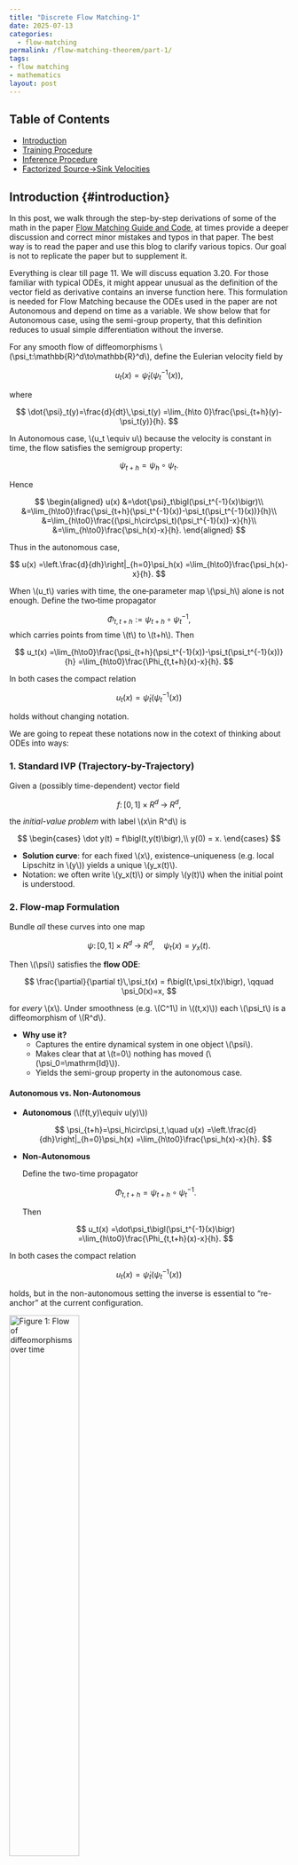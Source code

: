 ```yaml
---
title: "Discrete Flow Matching-1"
date: 2025-07-13
categories:
  - flow-matching
permalink: /flow-matching-theorem/part-1/    
tags:
- flow matching 
- mathematics
layout: post
---
```




<!-- Load MathJax so LaTeX renders in GitHub Pages without touching layouts -->
<script>
  window.MathJax = {
    tex: {
      inlineMath: [['\\(','\\)'], ['\\[','\\]']]
    }
  };
</script>
<script src="https://cdn.jsdelivr.net/npm/mathjax@3/es5/tex-mml-chtml.js"></script>


## Table of Contents
- [Introduction](#introduction)
- [Training Procedure](#training-procedure)
- [Inference Procedure](#inference-procedure)
- [Factorized Source→Sink Velocities](#factorized-source-sink-velocities)




## Introduction {#introduction} 

In this post, we walk through the step-by-step derivations of some of the math in the 
paper [ Flow Matching Guide and Code](https://arxiv.org/pdf/2412.06264), at times provide a deeper discussion and correct minor mistakes and typos in that paper. The best way is to read the paper and use this blog to clarify various topics. Our goal is not to replicate the paper but to supplement it. 

Everything is clear till page 11. We will discuss equation 3.20. For those familiar with typical ODEs, it might appear unusual as the definition of the vector field as derivative contains an inverse function here. This formulation is needed for Flow Matching because the ODEs used in the paper are not Autonomous and depend on time as a variable. We show below that for Autonomous case, using the semi-group property, that this definition reduces to usual simple differentiation without the inverse.



For any smooth flow of diffeomorphisms \\(\psi_t:\mathbb{R}^d\to\mathbb{R}^d\\), define the Eulerian velocity field by

$$
u_t(x)=\dot{\psi}_t\bigl(\psi_t^{-1}(x)\bigr),
$$

where

$$
\dot{\psi}_t(y)=\frac{d}{dt}\,\psi_t(y)
=\lim_{h\to 0}\frac{\psi_{t+h}(y)-\psi_t(y)}{h}.
$$

In Autonomous case, \\(u_t \equiv u\\) because the velocity is constant in time, the flow satisfies the semigroup property:

$$
\psi_{t+h}=\psi_h\circ\psi_t.
$$

Hence

$$
\begin{aligned}
u(x)
&=\dot{\psi}_t\bigl(\psi_t^{-1}(x)\bigr)\\
&=\lim_{h\to0}\frac{\psi_{t+h}(\psi_t^{-1}(x))-\psi_t(\psi_t^{-1}(x))}{h}\\
&=\lim_{h\to0}\frac{(\psi_h\circ\psi_t)(\psi_t^{-1}(x))-x}{h}\\
&=\lim_{h\to0}\frac{\psi_h(x)-x}{h}.
\end{aligned}
$$

Thus in the autonomous case,

$$
u(x)
=\left.\frac{d}{dh}\right|_{h=0}\psi_h(x)
=\lim_{h\to0}\frac{\psi_h(x)-x}{h}.
$$


When \\(u_t\\) varies with time, the one‐parameter map \\(\psi_h\\) alone is not enough. Define the two‐time propagator

$$
\Phi_{t,t+h}:=\psi_{t+h}\circ\psi_t^{-1},
$$
which carries points from time \\(t\\) to \\(t+h\\). Then

$$
u_t(x)
=\lim_{h\to0}\frac{\psi_{t+h}(\psi_t^{-1}(x))-\psi_t(\psi_t^{-1}(x))}{h}
=\lim_{h\to0}\frac{\Phi_{t,t+h}(x)-x}{h}.
$$



In both cases the compact relation

$$
u_t(x)=\dot{\psi}_t\bigl(\psi_t^{-1}(x)\bigr)
$$

holds without changing notation.


We are going to repeat these notations now in the cotext of thinking about ODEs into ways:

### 1. Standard IVP (Trajectory-by-Trajectory)

Given a (possibly time-dependent) vector field  

$$
f\colon [0,1]\times R^d\;\to\; R^d,
$$  

the *initial-value problem* with label \\(x\in R^d\\) is  

$$
\begin{cases}
\dot y(t) = f\bigl(t,y(t)\bigr),\\
y(0) = x.
\end{cases}
$$  

- **Solution curve**: for each fixed \\(x\\), existence–uniqueness (e.g. local Lipschitz in \\(y\\)) yields a unique \\(y_x(t)\\).  
- Notation: we often write \\(y_x(t)\\) or simply \\(y(t)\\) when the initial point is understood.

### 2. Flow-map Formulation

Bundle *all* these curves into one map  

$$
\psi\colon [0,1]\times R^d\;\longrightarrow\; R^d,
\quad
\psi_t(x) = y_x(t).
$$  

Then \\(\psi\\) satisfies the **flow ODE**:  

$$
\frac{\partial}{\partial t}\,\psi_t(x)
= f\bigl(t,\psi_t(x)\bigr),
\qquad
\psi_0(x)=x,
$$  

for *every* \\(x\\).  Under smoothness (e.g. \\(C^1\\) in \\((t,x)\\)) each \\(\psi_t\\) is a diffeomorphism of \\(R^d\\).

- **Why use it?**  
  - Captures the entire dynamical system in one object \\(\psi\\).  
  - Makes clear that at \\(t=0\\) nothing has moved (\\(\psi_0=\mathrm{Id}\\)).  
  - Yields the semi-group property in the autonomous case.

#### Autonomous vs. Non-Autonomous

- **Autonomous** (\\(f(t,y)\equiv u(y)\\))  

  $$
  \psi_{t+h}=\psi_h\circ\psi_t,\quad
  u(x)
  =\left.\frac{d}{dh}\right|_{h=0}\psi_h(x)
  =\lim_{h\to0}\frac{\psi_h(x)-x}{h}.
  $$  

- **Non-Autonomous**  

  Define the two-time propagator  

  $$
  \Phi_{t,t+h}=\psi_{t+h}\circ\psi_t^{-1}.
  $$  

  Then  

  $$
  u_t(x)
  =\dot\psi_t\bigl(\psi_t^{-1}(x)\bigr)
  =\lim_{h\to0}\frac{\Phi_{t,t+h}(x)-x}{h}.
  $$  

In both cases the compact relation  

$$
u_t(x)=\dot\psi_t\bigl(\psi_t^{-1}(x)\bigr)
$$  

holds, but in the non-autonomous setting the inverse is essential to “re-anchor” at the current configuration.



<img src="/images/planes.png"
     alt="Figure 1: Flow of diffeomorphisms over time"
     width="50%"
     style="height:auto;">

In case of the flow, it is better to think of a series of "planes" stacked on top of each other in time. The first plane is the plane of initial conditions. We can think of paths as curves piercing the planes. What is happening in the non-autonomous case is that we cannot simply start from zero time ignoring where we are in time and take the usual 

$$
 \lim_{h\to0}\frac{\psi_h(x)-x}{h},
$$ 


always from "zero" time on the plane to delta time \\( h \\). Instead we need to bring back the point to the initial plane and then move the point to \\( t+ h \\) plane right "above" \\(x\\) on the plane \\(t\\). In our flow representation \\(\psi_t (x)\\) always requires \\(x\\) to be on the 
initial plane and thus when we take its derivative, the argument for the derivative has to be starting from initial plane as well. The derivative of \\(\psi\\) brings the point to \\(t\\) plane just as \\(\psi \\) does; it needs to know the initial point where \\(x\\) came from which is exactly what we are doing here:

$$
u_t(x)=\dot{\psi}_t\bigl(\psi_t^{-1}(x)\bigr)
$$


where we have for have 

$$ \psi_t^{-1}(x) = y$$ 

$$
\dot{\psi}_t(y)=\frac{d}{dt}\,\psi_t(y)
=\lim_{h\to 0}\frac{\psi_{t+h}(y)-\psi_t(y)}{h}.
$$

Note here we are using \\(y\\) label instead of \\(x\\) for points on the initial plane. Note also how the limit definition shows that the derivative too needs to be defined from the initial plane to time \\(t \\) inheriting that property from  \\(\psi\\)


We next turn to page 14 and proof of (3.30):


### Flow identity for \\(\log p_t\\) (3.30) from the continuity equation

Setup and notation:
Let \\(\Omega\subset\mathbb{R}^d\\). For \\(t\in[0,1]\\):


- \\(u_t:\Omega\to\mathbb{R}^d\\) is \\(C^1\\) in \\(x\\) (measurable in \\(t\\)).
- \\(p_t:\Omega\to(0,\infty)\\) is \\(C^1\\) in \\(x\\) and solves the continuity equation

$$
\partial_t p_t + \nabla\!\cdot(p_t\,u_t)=0.
$$

The flow \\(\psi_t:\Omega\to\Omega\\) solves

$$
\dot\psi_t(x)=u_t(\psi_t(x)),\qquad \psi_0(x)=x.
$$



We use the evaluation convention 

$$(\nabla\!\cdot u_t)(\psi_t(x)),$$

meaning that the differential operator (here divergence) is applied first with respect to the spatial variable, producing a scalar field, and \emph{then} this resulting scalar field is evaluated at the point \\(\psi_t(x)\\) along the flow trajectory

We need the following: 


If \\(f:[0,1]\times\Omega\to\mathbb{R}\\) is \\(C^1\\) in \\((t,x)\\), then for every \\(x\in\Omega\\),

$$
\frac{d}{dt}\,f_t(\psi_t(x))
=\partial_t f_t(\psi_t(x))
+\nabla f_t(\psi_t(x))\cdot u_t(\psi_t(x)). (*)
$$


proof:

Define \\(F(t,y):=f(t,y)\\) and \\(g(t):=F(t,\psi_t(x))\\). By the multivariable chain rule,

$$
g'(t)
=\partial_t F(t,\psi_t(x))
+ D_yF(t,\psi_t(x))\,[\dot\psi_t(x)].
$$

Since \\(D_yF(t,y)=\nabla f_t(y)\\) and \\(\dot\psi_t(x)=u_t(\psi_t(x))\\), we obtain the formula.


We will now show: Along the flow trajectory \\(t\mapsto\psi_t(x)\\),

$$
\frac{d}{dt}\log p_t(\psi_t(x))
= -\,(\nabla\!\cdot u_t)(\psi_t(x)).
$$

Consequently,

$$
\log p_1(\psi_1(x))
= \log p_0(\psi_0(x))
-\int_0^1 (\nabla\!\cdot u_t)(\psi_t(x))\,dt.
$$



From the continuity equation,

$$
\partial_t p_t
= -\nabla\!\cdot(p_t u_t)
= -p_t\,\nabla\!\cdot u_t - u_t\cdot\nabla p_t.
$$

Divide by \\(p_t>0\\) to get

$$
\partial_t \log p_t
= -\,\nabla\!\cdot u_t \;-\; u_t\cdot\nabla \log p_t.
$$

Apply \\(*\\) with \\(f_t=\log p_t\\):

$$
\frac{d}{dt}\log p_t(\psi_t(x))
=\partial_t\log p_t(\psi_t(x))
+ \nabla\log p_t(\psi_t(x))\cdot u_t(\psi_t(x)).
$$

Insert the previous equation and cancel the \\(u_t\cdot\nabla\log p_t\\) terms to obtain the differential form.

Integrate over \\(t\in[0,1]\\) to get the stated identity.

$$
\log p_{1}(\psi_{1}(x)) - \log p_{0}(\psi_{0}(x))
= - \int_{0}^{1} \big( \nabla \!\cdot u_{t} \big)\big( \psi_{t}(x) \big) \, dt.
$$

### Proof of Theorem 4, page 20 repeated to clarify better notation 

The expressions \\(u_t(X_t\mid X_1)\\) and \\(u_t(X_t\mid Z)\\) can be misleading, as they suggest probabilistic conditioning of the vector field itself. Here we write the vector field with a comma. For example, a clearer form of

$$
u_t(x) \;=\; \mathbb{E}\!\big[u_t(X_t\mid X_1)\,\big|\,X_t=x\big]
$$

is

$$
u_t(x) \;=\; \mathbb{E}\!\big[u_t(X_t, X_1)\,\big|\,X_t=x\big],
$$

We are not taking condtional expectation twice. The first bar in the paper is really a way of saying fixed \\(X_1\\) but
when the paper uses \\(Z\\) more generally for \\(X_1\\), it treats it as a random variable. Perhaps 


$$u_t(X_t, X_1=x_1)$$

would have been better notation when \\(X_1\\) is fixed.


We begin from the definition

$$
u_t(x) = \mathbb{E}\!\left[\,u_t(X_t, Z) \,\middle|\, X_t = x\right].
$$

The loss gradient is

$$
\nabla_\theta L_{\mathrm{FM}}(\theta)
= \nabla_\theta\,\mathbb{E}_{t, X_t \sim p_t}
\big[ D\big(u_t(X_t),\, u^\theta_t(X_t)\big) \big]
$$

$$
= \mathbb{E}_{t, X_t \sim p_t}
\big[ \nabla_\theta D\big(u_t(X_t),\, u^\theta_t(X_t)\big) \big].
$$

Using the chain rule gives

$$
= \mathbb{E}_{t, X_t \sim p_t}
\big[ \nabla_v D\big(u_t(X_t),\, u^\theta_t(X_t)\big)
\,\nabla_\theta u^\theta_t(X_t) \big].
$$

Substituting 

$$u_t(X_t) = \mathbb{E}[u_t(X_t, Z) \mid X_t]$$

$$
= \mathbb{E}_{t, X_t \sim p_t}
\big[ \nabla_v D\big(\mathbb{E}_{Z \sim p_{Z\mid t}(\cdot \mid X_t)}[u_t(X_t, Z) \mid X_t],\, u^\theta_t(X_t)\big)
\,\nabla_\theta u^\theta_t(X_t) \big].
$$

Since the outer factor depends only on \\(X_t\\) (and \\(t\\), we can move the conditioning on \\(X_t\\) all the way to the right:

$$
= \mathbb{E}_{t, X_t \sim p_t}
\mathbb{E}_{Z \sim p_{Z\mid t}(\cdot \mid X_t)}
\big[ \nabla_v D(u_t(X_t, Z),\, u^\theta_t(X_t))
\,\nabla_\theta u^\theta_t(X_t) \mid X_t ].
$$

Applying the law of total expectation yields the joint form 

$$
= \mathbb{E}_{t, Z \sim q,\; X_t \sim p_t}
\big[ \nabla_v D(u_t(X_t, Z),\, u^\theta_t(X_t))
\,\nabla_\theta u^\theta_t(X_t) \big].
$$

we can condition on \\(Z\\) and break up the joined distribution the other way (for simplicity we
do not show the \\(|Z_t\\) on the right as we did for \\(X_t\\) )



$$
= \mathbb{E}_{t, Z \sim q,\; X_t \sim p_{t\mid Z}(\cdot \mid Z)}
\big[ \nabla_v D(u_t(X_t, Z),\, u^\theta_t(X_t))
\,\nabla_\theta u^\theta_t(X_t) \big].
$$

Applying equation (4.21) conditionally on \\(X_t\\) gives

$$
= \mathbb{E}_{t, Z \sim q,\; X_t \sim p_{t\mid Z}(\cdot \mid Z)}
\big[ \nabla_\theta D(u_t(X_t, Z),\, u^\theta_t(X_t)) \big],
$$

and therefore

$$
= \nabla_\theta\,\mathbb{E}_{t, Z \sim q,\; X_t \sim p_{t\mid Z}(\cdot \mid Z)}
\big[ D(u_t(X_t, Z),\, u^\theta_t(X_t)) \big]
= \nabla_\theta L_{\mathrm{CFM}}(\theta).
$$

It's fine to read the paper with the conditional notation of the vector field as long as you keep the above explanation in mind. For example: 


In Theorem 4 (Eq. 4.24) we are not learning the conditional vector field \\(u_t(\cdot \mid Z)\\). The network \\(u_t^\theta(x)\\) only receives \\(X_t\\) as input, whereas the conditional target \\(u_t(X_t\mid Z)\\) depends on both \\(X_t\\) and the endpoint variable \\(Z\\) (e.g., \\(Z=X_1\\)), The notation \\(u_t(X_t, Z)\\) is much better in depicting
that we have two inputs and one is missing. Consequently, the regression with this input–target mismatch returns the conditional mean:

$$
u_t^\theta(x)\ \xrightarrow{\ \mathrm{MSE}\ }\ \mathbb{E}\!\left[u_t(X_t\mid Z)\ \middle|\ X_t=x\right].
$$

In particular, with \\(Z=X_1\\), Eq. (4.24) states exactly that

$$
u_t(x)=\mathbb{E}\!\left[u_t(X_t\mid X_1)\ \middle|\ X_t=x\right],
$$

i.e., we learn the Eulerian (marginal) field obtained by averaging the conditional field over the unknown \\(Z\\) at fixed \\(X_t=x\\), not the conditional field itself.


 


### Optimal Transport and linear conditional flow

On page 25, \\(\phi\\) is introduced right after 4.43. Here is where it comes from: 

In dyanamic Optimal Transport, the primary optimization outputs are  
$$p_t^* ,$$ $$u_t^*.$$

The transport map \\(\phi\\) is derived. Given \\(u_t^*\\), define \\(\psi_t\\) by

$$
\dot\psi_t(x)=u_t^*(\psi_t(x)),\qquad \psi_0(x)=x,
$$

hence

$$
p_t^*=(\psi_t)_{\#}p,\qquad \phi(x)=\psi_1(x).
$$

Under quadratic cost as shown at the bottom of that page,

$$
\psi_t(x)=(1-t)x+t\,\phi(x),
$$

so \\(\phi(x)=\psi_1(x)\\) is the endpoint at time \\(1\\).

### Adding some steps to probability flux on page 41:

$$
\begin{aligned}
\sum_{x} u_t(y, x) \, p_t(x) 
&=  \sum_{x: x \ne y} u_t(y, x) \, p_t(x) +  u_t(x, x) \, p_t(x)\\[6pt]
&=  \sum_{x: x \ne y} u_t(y, x) \, p_t(x) +  u_t(y, y) \, p_t(y)\\[6pt]
&=  \underbrace{\sum_{x: x \ne y} u_t(y, x) \, p_t(x)}_{\text{incoming flux}} -\underbrace{\sum_{x: x \ne y} u_t(x, y) \, p_t(y)}_{\text{outgoing flux}} \\[6pt]
&= - \sum_{x: x \ne y} \big[ j_t(x, y) - j_t(y, x) \big] \,.
\end{aligned}
$$


### Factorized paths and velocities




Here, the important observations are twofold. First, in the discrete case there is no underlying differential structure. We cannot define vector fields pointwise as limits of movements along integral curves, since we cannot start from a source and end at a sink and then take the limit of their difference as the endpoint approaches the start point. Our “vectors” are instead specified by sink–source pairs on a "grid". Each grid point is an enumeration of tokens from a vocabulary in different positions. For example, assuming 100 tokens in the vocabulary, the integer \\(x=(3, 100, 4)\\) depicts a sentence with the third, last, and fourth elements, while another vector might be \\(y=(6, 100, 5)\\) A sink–source “vector” is then given by \\( (x,y) \\).

The second observation is that unlike the continuous differentiable case, where one can begin with an ODE and study the Fokker–Planck–type evolution of the induced density, in the discrete case we must begin with the evolution of probabilities directly and define our “vectors” in probabilistic terms as well.

Later in the paper, the authors introduce factorized velocities, which they compare with the coordinate representation of ODEs. This analogy must be treated with some care. It is possible to define ODEs on manifolds abstractly without reference to coordinates. What is really happening here is that the flow is being restricted to one coordinate at a time. Such a restriction has no analogue when the domain admits a differential structure, where the flow may follow complicated smooth twists and turns.

In the discrete FM setting, “factorization” is not just a representation choice — it restricts the model class. You’re constraining the process so that it evolves only one coordinate at a time, which is a modeling assumption, not a coordinate artifact. This restriction does not prevent our ability to transport mass from any point to another point point on the grid. It is similar to  how we get from one point to the other while driving on grid like streets. Except that here, we make jumps past intersections as long as we move East, West, South, and North one direction at a time. 

<img src="/images/grid.png"
     alt="Figure 2: Flow on the grid"
     width="50%"
     style="height:auto;">

Finally, it turns out that 